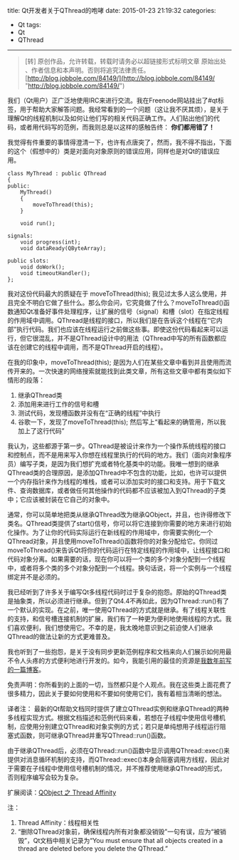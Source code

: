 title: Qt开发者关于QThread的咆哮
date: 2015-01-23 21:19:32
categories:
- Qt
tags:
- Qt
- QThread
---
>[转] 原创作品，允许转载，转载时请务必以超链接形式标明文章 原始出处 、作者信息和本声明。否则将追究法律责任。
>[http://blog.jobbole.com/84149/](http://blog.jobbole.com/84149/ "http://blog.jobbole.com/84149/")

我们（Qt用户）正广泛地使用IRC来进行交流。我在Freenode网站挂出了#qt标签，用于帮助大家解答问题。我经常看到的一个问题（这让我不厌其烦），是关于理解Qt的线程机制以及如何让他们写的相关代码正确工作。人们贴出他们的代码，或者用代码写的范例，而我则总是以这样的感触告终：
**你们都用错了！**

我觉得有件重要的事情得澄清一下，也许有点唐突了，然而，我不得不指出，下面的这个（假想中的）类是对面向对象原则的错误应用，同样也是对Qt的错误应用。
```cplusplus
class MyThread : public QThread
{
public:
    MyThread()
    {
        moveToThread(this);
    }
 
    void run();
 
signals:
    void progress(int);
    void dataReady(QByteArray);
 
public slots:
    void doWork();
    void timeoutHandler();
};
```

我对这份代码最大的质疑在于 moveToThread(this);  我见过太多人这么使用，并且完全不明白它做了些什么。那么你会问，它究竟做了什么？moveToThread()函数通知Qt准备好事件处理程序，让扩展的信号（signal）和槽（slot）在指定线程的作用域中调用。QThread是线程的接口，所以我们是在告诉这个线程在“它内部”执行代码。我们也应该在线程运行之前做这些事。即使这份代码看起来可以运行，但它很混乱，并不是QThread设计中的用法（QThread中写的所有函数都应该在创建它的线程中调用，而不是QThread开启的线程）。

在我的印象中，moveToThread(this);  是因为人们在某些文章中看到并且使用而流传开来的。一次快速的网络搜索就能找到此类文章，所有这些文章中都有类似如下情形的段落：
1. 继承QThread类
2. 添加用来进行工作的信号和槽
3. 测试代码，发现槽函数并没有在“正确的线程”中执行
4. 谷歌一下，发现了moveToThread(this);  然后写上“看起来的确管用，所以我加上了这行代码”

我认为，这些都源于第一步。QThread是被设计来作为一个操作系统线程的接口和控制点，而不是用来写入你想在线程里执行的代码的地方。我们（面向对象程序员）编写子类，是因为我们想扩充或者特化基类中的功能。我唯一想到的继承QThread类的合理原因，是添加QThread中不包含的功能，比如，也许可以提供一个内存指针来作为线程的堆栈，或者可以添加实时的接口和支持。用于下载文件、查询数据库，或者做任何其他操作的代码都不应该被加入到QThread的子类中；它应该被封装在它自己的对象中。

通常，你可以简单地把类从继承QThread改为继承QObject，并且，也许得修改下类名。QThread类提供了start()信号，你可以将它连接到你需要的地方来进行初始化操作。为了让你的代码实际运行在新线程的作用域中，你需要实例化一个QThread对象，并且使用moveToThread()函数将你的对象分配给它。你同过moveToThread()来告诉Qt将你的代码运行在特定线程的作用域中，让线程接口和代码对象分离。如果需要的话，现在你可以将一个类的多个对象分配到一个线程中，或者将多个类的多个对象分配到一个线程。换句话说，将一个实例与一个线程绑定并不是必须的。

我已经听到了许多关于编写Qt多线程代码时过于复杂的抱怨。原始的QThread类是抽象类，所以必须进行继承。但到了Qt4.4不再如此，因为QThread::run()有了一个默认的实现。在之前，唯一使用QThread的方式就是继承。有了线程关联性的支持，和信号槽连接机制的扩展，我们有了一种更为便利地使用线程的方式。我们喜欢便利，我们想使用它。不幸的是，我太晚地意识到之前迫使人们继承QThread的做法让新的方式更难普及。

我也听到了一些抱怨，是关于没有同步更新范例程序和文档来向人们展示如何用最不令人头疼的方式便利地进行开发的。如今，我能引用的最佳的资源是[我数年前写的一篇博客](http://blog.qt.io/blog/2006/12/04/threading-without-the-headache/ "我数年前写的一篇博客")。

免责声明：你所看到的上面的一切，当然都只是个人观点。我在这些类上面花费了很多精力，因此关于要如何使用和不要如何使用它们，我有着相当清晰的想法。

译者注：
最新的Qt帮助文档同时提供了建立QThread实例和继承QThread的两种多线程实现方式。根据文档描述和范例代码来看，若想在子线程中使用信号槽机制，应使用分别建立QThread和对象实例的方式；若只是单纯想用子线程运行阻塞式函数，则可继承QThread并重写QThread::run()函数。

由于继承QThread后，必须在QThread::run()函数中显示调用QThread::exec()来提供对消息循环机制的支持，而QThread::exec()本身会阻塞调用方线程，因此对于需要在子线程中使用信号槽机制的情况，并不推荐使用继承QThread的形式，否则程序编写会较为复杂。

扩展阅读：[QObject 之 Thread Affinity](http://blog.csdn.net/dbzhang800/article/details/6557272 "QObject 之 Thread Affinity")


注：
1. Thread Affinity：线程相关性
2. “删除QThread对象前，确保线程内所有对象都没销毁”一句有误，应为“被销毁”，Qt文档中相关记录为“You must ensure that all objects created in a thread are deleted before you delete the QThread.”
